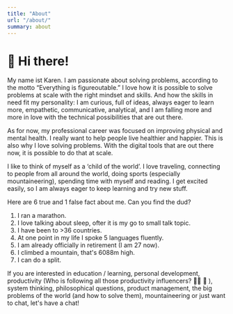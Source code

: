 ```yaml
---
title: "About"
url: "/about/"
summary: about
---
```

# 👋 Hi there!

My name ist Karen. I am passionate about solving problems, according to the motto “Everything is figureoutable.” 
I love how it is possible to solve problems at scale with the right mindset and skills. And how the skills in need fit my personality: I am curious, full of ideas, always eager to learn more, empathetic, communicative, analytical, and I am falling more and more in love with the technical possibilities that are out there. 

As for now, my professional career was focused on improving physical and mental health. I really want to help people live healthier and happier. This is also why I love solving problems. With the digital tools that are out there now, it is possible to do that at scale. 

I like to think of myself as a ‘child of the world’. I love traveling, connecting to people from all around the world, doing sports (especially mountaineering), spending time with myself and reading. I get excited easily, so I am always eager to keep learning and try new stuff. 

Here are 6 true and 1 false fact about me. Can you find the dud?
1. I ran a marathon.
2. I love talking about sleep, ofter it is my go to small talk topic. 
3. I have been to >36 countries.
4. At one point in my life I spoke 5 languages fluently.
5. I am already officially in retirement (I am 27 now). 
6. I climbed a mountain, that's 6088m high. 
7. I can do a split.

If you are interested in education / learning, personal development, productivity (Who is following all those productivity influencers? 🙋‍♀️ 🙈 ), system thinking, philosophical questions, product management, the big problems of the world (and how to solve them), mountaineering or just want to chat, let's have a chat!
